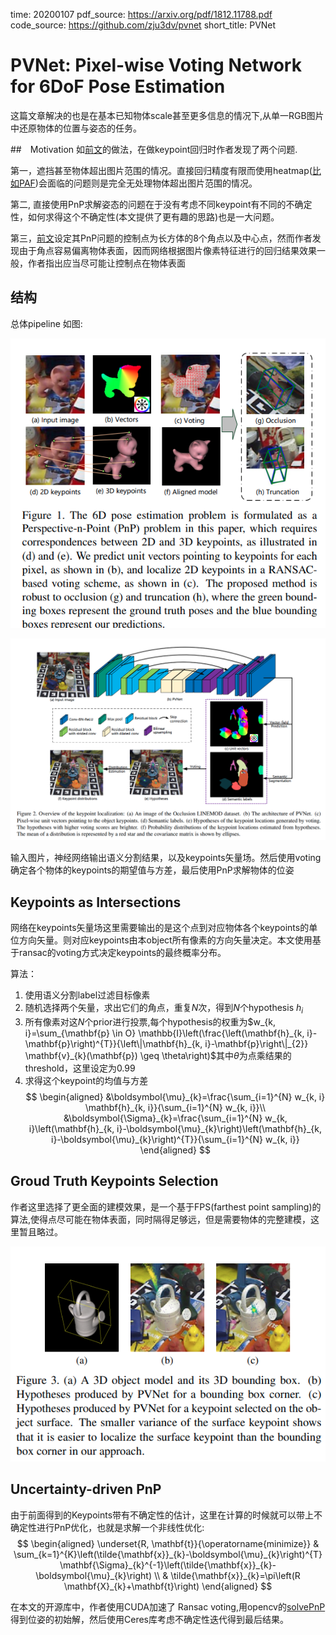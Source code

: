 time: 20200107
pdf_source: https://arxiv.org/pdf/1812.11788.pdf
code_source: https://github.com/zju3dv/pvnet
short_title: PVNet
# PVNet: Pixel-wise Voting Network for 6DoF Pose Estimation

这篇文章解决的也是在基本已知物体scale甚至更多信息的情况下,从单一RGB图片中还原物体的位置与姿态的任务。

##　Motivation
如[前文]的做法，在做keypoint回归时作者发现了两个问题.

第一，遮挡甚至物体超出图片范围的情况。直接回归精度有限而使用heatmap([比如PAF](../other_categories/others/openpose_part_afinity_fileds.md))会面临的问题则是完全无处理物体超出图片范围的情况。

第二, 直接使用PnP求解姿态的问题在于没有考虑不同keypoint有不同的不确定性，如何求得这个不确定性(本文提供了更有趣的思路)也是一大问题。

第三，[前文]设定其PnP问题的控制点为长方体的8个角点以及中心点，然而作者发现由于角点容易偏离物体表面，因而网络根据图片像素特征进行的回归结果效果一般，作者指出应当尽可能让控制点在物体表面


## 结构
总体pipeline 如图:

![image](res/pvnet_pipeline.png)

![image](res/pvnet_archetecture.png)

输入图片，神经网络输出语义分割结果，以及keypoints矢量场。然后使用voting确定各个物体的keypoints的期望值与方差，最后使用PnP求解物体的位姿

## Keypoints as Intersections
网络在keypoints矢量场这里需要输出的是这个点到对应物体各个keypoints的单位方向矢量。则对应keypoints由本object所有像素的方向矢量决定。本文使用基于ransac的voting方式决定keypoints的最终概率分布。

算法：
1. 使用语义分割label过滤目标像素
2. 随机选择两个矢量，求出它们的角点，重复$N$次，得到$N$个hypothesis $h_i$
3. 所有像素对这$N$个prior进行投票,每个hypothesis的权重为$w_{k, i}=\sum_{\mathbf{p} \in O} \mathbb{I}\left(\frac{\left(\mathbf{h}_{k, i}-\mathbf{p}\right)^{T}}{\left\|\mathbf{h}_{k, i}-\mathbf{p}\right\|_{2}} \mathbf{v}_{k}(\mathbf{p}) \geq \theta\right)$其中$\theta$为点乘结果的threshold，这里设定为0.99
4. 求得这个keypoint的均值与方差
$$
\begin{aligned}
&\boldsymbol{\mu}_{k}=\frac{\sum_{i=1}^{N} w_{k, i} \mathbf{h}_{k, i}}{\sum_{i=1}^{N} w_{k, i}}\\
&\boldsymbol{\Sigma}_{k}=\frac{\sum_{i=1}^{N} w_{k, i}\left(\mathbf{h}_{k, i}-\boldsymbol{\mu}_{k}\right)\left(\mathbf{h}_{k, i}-\boldsymbol{\mu}_{k}\right)^{T}}{\sum_{i=1}^{N} w_{k, i}}
\end{aligned}
$$

## Groud Truth Keypoints Selection
作者这里选择了更全面的建模效果，是一个基于FPS(farthest point sampling)的算法,使得点尽可能在物体表面，同时隔得足够远，但是需要物体的完整建模，这里暂且略过。

![image](res/pvnet_keypoints.png)
## Uncertainty-driven PnP

由于前面得到的Keypoints带有不确定性的估计，这里在计算的时候就可以带上不确定性进行PnP优化，也就是求解一个非线性优化:
$$
\begin{aligned}
\underset{R, \mathbf{t}}{\operatorname{minimize}} & \sum_{k=1}^{K}\left(\tilde{\mathbf{x}}_{k}-\boldsymbol{\mu}_{k}\right)^{T} \mathbf{\Sigma}_{k}^{-1}\left(\tilde{\mathbf{x}}_{k}-\boldsymbol{\mu}_{k}\right) \\
& \tilde{\mathbf{x}}_{k}=\pi\left(R \mathbf{X}_{k}+\mathbf{t}\right)
\end{aligned}
$$

在本文的开源库中，作者使用CUDA加速了 Ransac voting,用opencv的[solvePnP](https://docs.opencv.org/2.4/modules/calib3d/doc/camera_calibration_and_3d_reconstruction.html#solvepnp)得到位姿的初始解，然后使用Ceres库考虑不确定性迭代得到最后结果。

[前文]:./SingleStage3DPoseEstimation.md